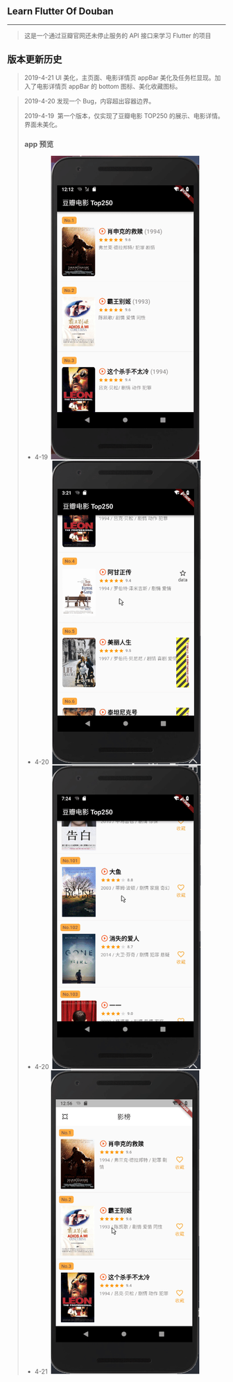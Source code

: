 ## Learn Flutter Of Douban

------

> 这是一个通过豆瓣官网还未停止服务的 API 接口来学习 Flutter 的项目

## 版本更新历史

> 2019-4-21
>	UI 美化，主页面、电影详情页 appBar 美化及任务栏显现。加入了电影详情页 appBar 的 bottom 图标、美化收藏图标。

> 2019-4-20
> 	发现一个 Bug，内容超出容器边界。 
>
> 2019-4-19
> ​	第一个版本，仅实现了豆瓣电影 TOP250 的展示、电影详情。界面未美化。
>
> ### 	app 预览
> * 4-19
> 	​	![image](https://github.com/Dosimz/Learn-flutter-of-douban/blob/master/gifPhoto/initState.gif)
> *  4-20
> 	​	![image](https://github.com/Dosimz/Learn-flutter-of-douban/blob/master/gifPhoto/firstBug.gif)
> *  4-20
> 	​	![image](https://github.com/Dosimz/Learn-flutter-of-douban/blob/master/gifPhoto/newActionStar.gif)
>  * 4-21
		​	![image](https://github.com/Dosimz/Learn-flutter-of-douban/blob/master/gifPhoto/UpdateUI.gif)

